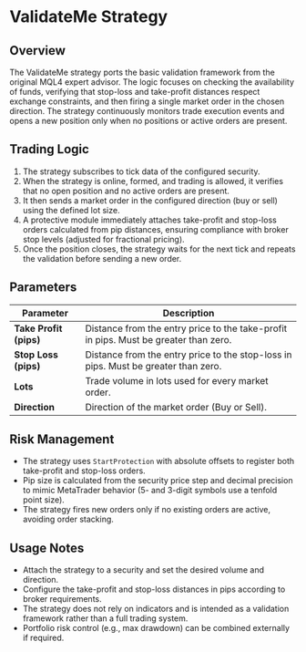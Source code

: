 # ValidateMe Strategy

## Overview

The ValidateMe strategy ports the basic validation framework from the original MQL4 expert advisor. The logic focuses on checking the availability of funds, verifying that stop-loss and take-profit distances respect exchange constraints, and then firing a single market order in the chosen direction. The strategy continuously monitors trade execution events and opens a new position only when no positions or active orders are present.

## Trading Logic

1. The strategy subscribes to tick data of the configured security.
2. When the strategy is online, formed, and trading is allowed, it verifies that no open position and no active orders are present.
3. It then sends a market order in the configured direction (buy or sell) using the defined lot size.
4. A protective module immediately attaches take-profit and stop-loss orders calculated from pip distances, ensuring compliance with broker stop levels (adjusted for fractional pricing).
5. Once the position closes, the strategy waits for the next tick and repeats the validation before sending a new order.

## Parameters

| Parameter | Description |
| --- | --- |
| **Take Profit (pips)** | Distance from the entry price to the take-profit in pips. Must be greater than zero. |
| **Stop Loss (pips)** | Distance from the entry price to the stop-loss in pips. Must be greater than zero. |
| **Lots** | Trade volume in lots used for every market order. |
| **Direction** | Direction of the market order (Buy or Sell). |

## Risk Management

* The strategy uses `StartProtection` with absolute offsets to register both take-profit and stop-loss orders.
* Pip size is calculated from the security price step and decimal precision to mimic MetaTrader behavior (5- and 3-digit symbols use a tenfold point size).
* The strategy fires new orders only if no existing orders are active, avoiding order stacking.

## Usage Notes

* Attach the strategy to a security and set the desired volume and direction.
* Configure the take-profit and stop-loss distances in pips according to broker requirements.
* The strategy does not rely on indicators and is intended as a validation framework rather than a full trading system.
* Portfolio risk control (e.g., max drawdown) can be combined externally if required.
